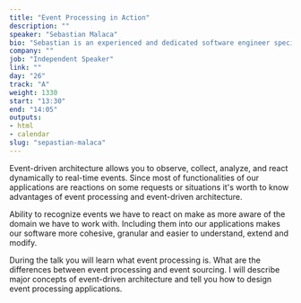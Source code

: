 ```yaml
---
title: "Event Processing in Action"
description: ""
speaker: "Sebastian Malaca"
bio: "Sebastian is an experienced and dedicated software engineer specializing in object-oriented design and programming, software architecture, code quality and agile. His main interest is practical usage of refactoring, testing and software development techniques combined with existing code, both on class and application level. He's also a speaker (JDD, GeeCon, Confitura, Devoxx, etc.), blogger (Let's talk about Java, DZone, JavaCodeGeeks) and trainer and consultant at Sages."
company: ""
job: "Independent Speaker"
link: ""
day: "26"
track: "A"
weight: 1330
start: "13:30"
end: "14:05"
outputs:
- html
- calendar
slug: "sepastian-malaca"
---
```


Event-driven architecture allows you to observe, collect, analyze, and react dynamically to real-time events. 
Since most of functionalities of our applications are reactions on some requests or situations it's worth to know advantages of event processing and event-driven architecture. 
 
Ability to recognize events we have to react on make as more aware of the domain we have to work with. Including them into our applications makes our software more cohesive, granular and easier to understand, extend and modify. 

During the talk you will learn what event processing is. What are the differences between event processing and event sourcing. I will describe major concepts of event-driven architecture and tell you how to design event processing applications. 
